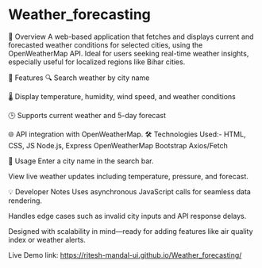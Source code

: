 # Weather_forecasting
📌 Overview
A web-based application that fetches and displays current and forecasted weather conditions for selected cities, using the OpenWeatherMap API. Ideal for users seeking real-time weather insights, especially useful for localized regions like Bihar cities.


🚀 Features
🔍 Search weather by city name

🌡️ Display temperature, humidity, wind speed, and weather conditions

🕒 Supports current weather and 5-day forecast

🌐 API integration with OpenWeatherMap.
🛠️ Technologies Used:-
HTML, CSS, JS	Node.js, Express	OpenWeatherMap
Bootstrap	Axios/Fetch

🧪 Usage
Enter a city name in the search bar.

View live weather updates including temperature, pressure, and forecast.


💡 Developer Notes
Uses asynchronous JavaScript calls for seamless data rendering.

Handles edge cases such as invalid city inputs and API response delays.

Designed with scalability in mind—ready for adding features like air quality index or weather alerts.


Live Demo link: https://ritesh-mandal-ui.github.io/Weather_forecasting/

